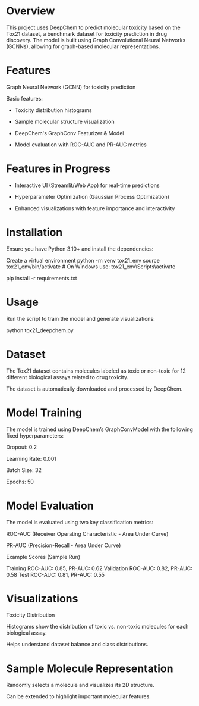 # Overview

This project uses DeepChem to predict molecular toxicity based on the Tox21 dataset, a benchmark dataset for toxicity prediction in drug discovery. The model is built using Graph Convolutional Neural Networks (GCNNs), allowing for graph-based molecular representations.

# Features

Graph Neural Network (GCNN) for toxicity prediction

Basic features:

  * Toxicity distribution histograms

  * Sample molecular structure visualization

  * DeepChem's GraphConv Featurizer & Model

  * Model evaluation with ROC-AUC and PR-AUC metrics

# Features in Progress

* Interactive UI (Streamlit/Web App) for real-time predictions

* Hyperparameter Optimization (Gaussian Process Optimization)

* Enhanced visualizations with feature importance and interactivity

# Installation

Ensure you have Python 3.10+ and install the dependencies:

Create a virtual environment
  python -m venv tox21_env
  source tox21_env/bin/activate  # On Windows use: tox21_env\Scripts\activate

pip install -r requirements.txt

# Usage

Run the script to train the model and generate visualizations:

python tox21_deepchem.py

# Dataset

The Tox21 dataset contains molecules labeled as toxic or non-toxic for 12 different biological assays related to drug toxicity.

The dataset is automatically downloaded and processed by DeepChem.

# Model Training

The model is trained using DeepChem’s GraphConvModel with the following fixed hyperparameters:

Dropout: 0.2

Learning Rate: 0.001

Batch Size: 32

Epochs: 50

# Model Evaluation

The model is evaluated using two key classification metrics:

ROC-AUC (Receiver Operating Characteristic - Area Under Curve)

PR-AUC (Precision-Recall - Area Under Curve)

Example Scores (Sample Run)

Training ROC-AUC: 0.85, PR-AUC: 0.62
Validation ROC-AUC: 0.82, PR-AUC: 0.58
Test ROC-AUC: 0.81, PR-AUC: 0.55

# Visualizations

Toxicity Distribution

Histograms show the distribution of toxic vs. non-toxic molecules for each biological assay.

Helps understand dataset balance and class distributions.

# Sample Molecule Representation

Randomly selects a molecule and visualizes its 2D structure.

Can be extended to highlight important molecular features.


